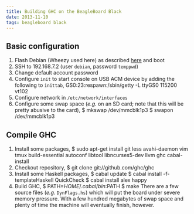 ```yaml
---
title: Building GHC on the BeagleBoard Black
date: 2013-11-10
tags: beagleboard black
---
```


## Basic configuration

 1. Flash Debian (Wheezy used here) as described
    [here](http://elinux.org/BeagleBoardDebian) and boot
 2. SSH to 192.168.7.2 (user `debian`, password `temppwd`)
 3. Change default account password
 4. Configure `init` to start console on USB ACM device by adding the
    following to `inittab`,
        GS0:23:respawn:/sbin/getty -L ttyGS0 115200 vt102
 5. Configure network in `/etc/network/interfaces`
 6. Configure some swap space (*e.g.* on an SD card; note that this
    will be pretty abusive to the card),
        $ mkswap /dev/mmcblk1p3
        $ swapon /dev/mmcblk1p3

## Compile GHC
 1. Install some packages,
        $ sudo apt-get install git less avahi-daemon vim tmux build-essential autoconf libtool libncurses5-dev llvm ghc cabal-install
 2. Checkout repository,
        $ git clone git://github.com/ghc/ghc
 3. Install some Haskell packages,
        $ cabal update
        $ cabal install -f-templateHaskell QuickCheck
        $ cabal install alex happy
 4. Build GHC,
        $ PATH=$HOME/.cabal/bin:$PATH
        $ make
    There are a few source files (*e.g.* `DynFlags.hs`) which will put
    the board under severe memory pressure. With a few hundred megabytes of
    swap space and plenty of time the machine will eventually finish, however.
